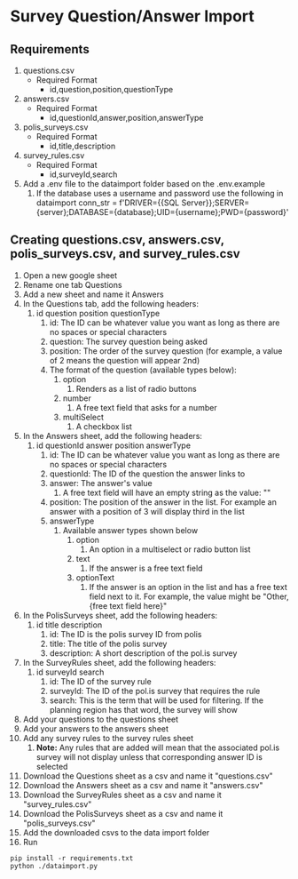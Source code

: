 # Survey Question/Answer Import

## Requirements

1. questions.csv
   - Required Format
     - id,question,position,questionType
2. answers.csv
   - Required Format
     - id,questionId,answer,position,answerType
3. polis_surveys.csv
   - Required Format
     - id,title,description
4. survey_rules.csv
   - Required Format
     - id,surveyId,search
5. Add a .env file to the dataimport folder based on the .env.example
   1. If the database uses a username and password use the following in dataimport conn_str = f'DRIVER={{SQL Server}};SERVER={server};DATABASE={database};UID={username};PWD={password}'

## Creating questions.csv, answers.csv, polis_surveys.csv, and survey_rules.csv

1. Open a new google sheet
2. Rename one tab Questions
3. Add a new sheet and name it Answers
4. In the Questions tab, add the following headers:
   1. id question position questionType
      1. id: The ID can be whatever value you want as long as there are no spaces or special characters
      2. question: The survey question being asked
      3. position: The order of the survey question (for example, a value of 2 means the question will appear 2nd)
      4. The format of the question (available types below):
         1. option
            1. Renders as a list of radio buttons
         2. number
            1. A free text field that asks for a number
         3. multiSelect
            1. A checkbox list
5. In the Answers sheet, add the following headers:
   1. id questionId answer position answerType
      1. id: The ID can be whatever value you want as long as there are no spaces or special characters
      2. questionId: The ID of the question the answer links to
      3. answer: The answer's value
         1. A free text field will have an empty string as the value: ""
      4. position: The position of the answer in the list. For example an answer with a position of 3 will display third in the list
      5. answerType
         1. Available answer types shown below
            1. option
               1. An option in a multiselect or radio button list
            2. text
               1. If the answer is a free text field
            3. optionText
               1. If the answer is an option in the list and has a free text field next to it. For example, the value might be "Other, {free text field here}"
6. In the PolisSurveys sheet, add the following headers:
   1. id title description
      1. id: The ID is the polis survey ID from polis
      2. title: The title of the polis survey
      3. description: A short description of the pol.is survey
7. In the SurveyRules sheet, add the following headers:
   1. id surveyId search
      1. id: The ID of the survey rule
      2. surveyId: The ID of the pol.is survey that requires the rule
      3. search: This is the term that will be used for filtering. If the planning region has that word, the survey will show
8. Add your questions to the questions sheet
9. Add your answers to the answers sheet
10. Add any survey rules to the survey rules sheet
    1. **Note:** Any rules that are added will mean that the associated pol.is survey will not display unless that corresponding answer ID is selected
11. Download the Questions sheet as a csv and name it "questions.csv"
12. Download the Answers sheet as a csv and name it "answers.csv"
13. Download the SurveyRules sheet as a csv and name it "survey_rules.csv"
14. Download the PolisSurveys sheet as a csv and name it "polis_surveys.csv"
15. Add the downloaded csvs to the data import folder
16. Run

```console
pip install -r requirements.txt
python ./dataimport.py
```
